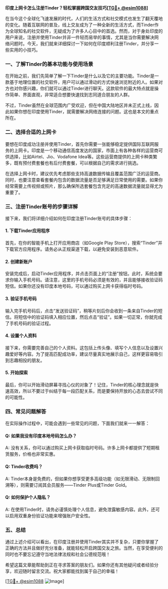 **印度上网卡怎么注册Tinder？轻松掌握跨国交友技巧[[TG💪+ @esim1088](https://t.me/s/esim1088)]**

在当今这个全球化飞速发展的时代，人们的生活方式和社交模式也发生了翻天覆地的变化。随着互联网的普及，线上交友成为了一种全新的生活方式，而Tinder作为全球知名的社交软件，无疑成为了许多人心目中的首选。然而，对于身处印度的用户来说，注册并使用Tinder并非一件轻而易举的事情，尤其是当你需要解决网络问题时。今天，我们就来详细探讨一下如何在印度顺利注册Tinder，并分享一些实用的小技巧。

### 一、了解Tinder的基本功能与使用场景

在开始之前，我们先简单了解一下Tinder是什么以及它的主要功能。Tinder是一款基于地理位置的社交软件，用户可以通过滑动的方式快速浏览附近的人。如果对方也对你感兴趣，你们就可以通过Tinder进行聊天。这款软件的最大特点就是操作简单、界面直观，非常适合想要快速找到志同道合朋友的人群。

不过，Tinder虽然在全球范围内广受欢迎，但在中国大陆地区并未正式上线，因此如果你想在印度使用Tinder，就需要解决网络连接的问题。这也是本文的重点所在。

### 二、选择合适的上网卡

要想在印度成功注册并使用Tinder，首先你需要一张能够稳定提供国际互联网服务的上网卡。印度是一个移动通信高度发达的国家，市面上有各种各样的运营商可供选择，比如Airtel、Jio、Vodafone Idea等。这些运营商提供的上网卡种类繁多，既有预付费套餐也有后付费套餐，可以根据自己的需求进行挑选。

在选择上网卡时，建议优先考虑那些支持高速数据传输且覆盖范围广泛的运营商。同时，也要注意查看套餐内包含的数据流量是否足够满足日常使用的需要。如果你经常需要上传视频或照片，那么确保所选套餐包含充足的高速数据流量就显得尤为重要了。

### 三、注册Tinder账号的步骤详解

接下来，我们将详细介绍如何在印度注册Tinder账号的具体步骤：

#### 1. 下载Tinder应用程序

首先，在你的智能手机上打开应用商店（如Google Play Store），搜索“Tinder”并下载官方应用程序。请务必从正规渠道下载，以避免安装到恶意软件。

#### 2. 创建新账户

安装完成后，启动Tinder应用程序，并点击页面上的“注册”按钮。此时，系统会要求你输入手机号码。请注意，这里的手机号码必须是有效的，并且能够接收验证码短信。如果你还没有印度本地号码，可以通过购买上网卡获得临时号码。

#### 3. 验证手机号码

输入完手机号码后，点击“发送验证码”，稍等片刻后你会收到一条来自Tinder的短信。将短信中的验证码填入相应位置，然后点击“验证”。如果一切正常，你就完成了手机号码的验证过程。

#### 4. 设置个人资料

接下来，你需要完善自己的个人资料。这包括上传头像、填写个人信息以及设置兴趣爱好等内容。为了提高匹配成功率，建议尽量真实地展示自己，这样更容易吸引到志趣相投的朋友。

#### 5. 开始探索

最后，你可以开始滑动屏幕寻找心仪的对象了！记住，Tinder的核心理念就是快速高效，所以不要过于纠结于每一段匹配关系，而是要保持开放的心态去尝试不同的可能性。

### 四、常见问题解答

在实际操作过程中，可能会遇到一些常见的问题，下面我们就来一一解答：

#### Q: 如果我没有印度本地号码怎么办？

A: 没有关系，你可以通过购买上网卡获取临时号码。许多上网卡都提供了短期租赁服务，价格也非常实惠。

#### Q: Tinder收费吗？

A: Tinder本身是免费的，但如果你想享受更多高级功能（如无限滑动、无限制回溯等），则需要订阅其会员服务——Tinder Plus或Tinder Gold。

#### Q: 如何保护个人隐私？

A: 在使用Tinder时，请务必谨慎处理个人信息，避免泄露敏感内容。此外，还可以启用双重身份验证功能来增强账户安全性。

### 五、总结

通过上述介绍可以看出，在印度注册并使用Tinder其实并不复杂，只要你掌握了正确的方法并且做好充分准备，就能轻松开启跨国交友之旅。当然，在享受便利的同时也不要忘记遵守当地法律法规和社会公德规范哦！

希望这篇文章能帮助到正在寻求答案的朋友们。如果你还有其他疑问或者经验分享，欢迎随时留言交流。祝大家都能找到属于自己的幸福！

[[TG💪+ @esim1088](https://t.me/s/esim1088) ![Image](https://i.postimg.cc/4NQfJmqS/Snipaste-2025-05-13-00-14-12.png)]